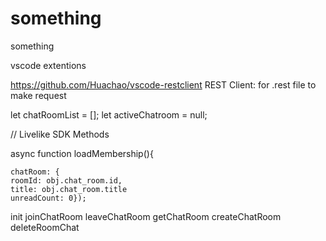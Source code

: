 # something
something


vscode extentions

https://github.com/Huachao/vscode-restclient
REST Client: for .rest file to make request


let chatRoomList = [];
let activeChatroom = null;

// Livelike SDK Methods

async function loadMembership(){

    
    chatRoom: {
    roomId: obj.chat_room.id, 
    title: obj.chat_room.title
    unreadCount: 0});


init
joinChatRoom
leaveChatRoom
getChatRoom
createChatRoom
deleteRoomChat